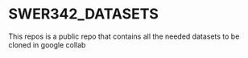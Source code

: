 # SWER342_DATASETS
This repos is a public repo that contains all the needed datasets to be cloned in google collab
